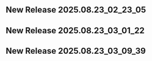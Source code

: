 ## New Release 2025.08.23_02_23_05
## New Release 2025.08.23_03_01_22
## New Release 2025.08.23_03_09_39
